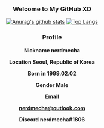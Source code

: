 <h3 align="center">Welcome to My GitHub XD</h1>

<div align="center">
  
  [![Anurag's github stats](https://github-readme-stats.vercel.app/api?username=nerdmecha)](https://github.com/anuraghazra/github-readme-stats)
  [![Top Langs](https://github-readme-stats.vercel.app/api/top-langs/?username=nerdmecha&layout=compact)](https://github.com/anuraghazra/github-readme-stats)
  
</div>

<div align="center">
  <h3>Profile</h3>
  <b><p>Nickname nerdmecha</p></b>
  <b><p>Location Seoul, Republic of Korea</p></b>
  <b><p>Born in 1999.02.02</p></b>
  <b><p>Gender Male</p></b>
  
  <b><p>Email</p></b>
  
  <b><p><nerdmecha@outlook.com></p></b>
  
  <b><p>Discord nerdmecha#1806</p></b>
</div>
